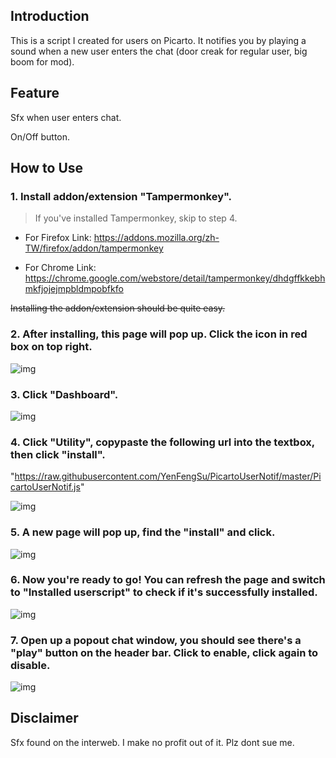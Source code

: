 ## Introduction

This is a script I created for users on Picarto.  It notifies you by playing a sound when a new user enters the chat (door creak for regular user, big boom for mod).

## Feature

Sfx when user enters chat.

On/Off button.

## How to Use

### 1. Install addon/extension "Tampermonkey".
> If you've installed Tampermonkey, skip to step 4.

* For Firefox
    Link: https://addons.mozilla.org/zh-TW/firefox/addon/tampermonkey

* For Chrome
    Link: https://chrome.google.com/webstore/detail/tampermonkey/dhdgffkkebhmkfjojejmpbldmpobfkfo

~~Installing the addon/extension should be quite easy.~~

### 2. After installing, this page will pop up. Click the icon in red box on top right.

![img](https://i.imgur.com/Hiaj4yM.png)

### 3. Click "Dashboard".

![img](https://i.imgur.com/quG0tMc.png)

### 4. Click "Utility", copypaste the following url into the textbox, then click "install".

"https://raw.githubusercontent.com/YenFengSu/PicartoUserNotif/master/PicartoUserNotif.js"

![img](https://i.imgur.com/flQA8sm.png)

### 5. A new page will pop up, find the "install" and click.

![img](https://i.imgur.com/pqHqgRC.png)

### 6. Now you're ready to go!  You can refresh the page and switch to "Installed userscript" to check if it's successfully installed.

![img](https://i.imgur.com/PHavyLI.png)

### 7. Open up a popout chat window, you should see there's a "play" button on the header bar.  Click to enable, click again to disable.

![img](https://i.imgur.com/5Zrgtzf.png)

## Disclaimer

Sfx found on the interweb.  I make no profit out of it.  Plz dont sue me.
